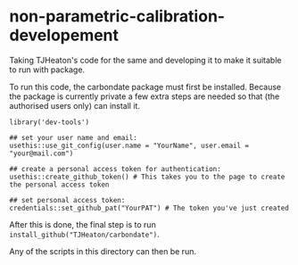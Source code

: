# non-parametric-calibration-developement
Taking TJHeaton's code for the same and developing it to make it suitable to run with package.

To run this code, the carbondate package must first be installed. Because the package is currently private a few extra steps are needed so that (the authorised users only) can install it.

```
library('dev-tools')

## set your user name and email:
usethis::use_git_config(user.name = "YourName", user.email = "your@mail.com")

## create a personal access token for authentication:
usethis::create_github_token() # This takes you to the page to create the personal access token

## set personal access token:
credentials::set_github_pat("YourPAT") # The token you've just created
```

After this is done, the final step is to run `install_github("TJHeaton/carbondate")`.

Any of the scripts in this directory can then be run.
